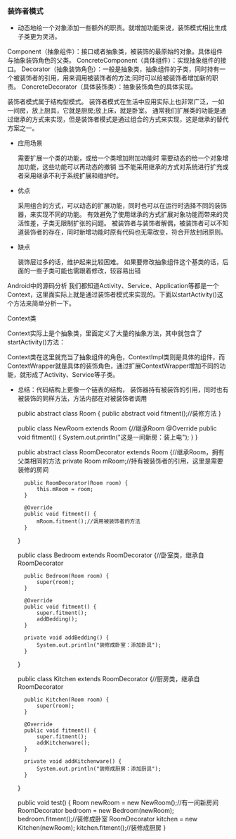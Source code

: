 ### 装饰者模式


- 动态地给一个对象添加一些额外的职责。就增加功能来说，装饰模式相比生成子类更为灵活。

Component（抽象组件）：接口或者抽象类，被装饰的最原始的对象。具体组件与抽象装饰角色的父类。
ConcreteComponent（具体组件）：实现抽象组件的接口。
Decorator（抽象装饰角色）：一般是抽象类，抽象组件的子类，同时持有一个被装饰者的引用，用来调用被装饰者的方法;同时可以给被装饰者增加新的职责。
ConcreteDecorator（具体装饰类）：抽象装饰角色的具体实现。


装饰者模式属于结构型模式。
装饰者模式在生活中应用实际上也非常广泛，一如一间房，放上厨具，它就是厨房;放上床，就是卧室。
通常我们扩展类的功能是通过继承的方式来实现，但是装饰者模式是通过组合的方式来实现，这是继承的替代方案之一。



- 应用场景
    
    
    需要扩展一个类的功能，或给一个类增加附加功能时
    需要动态的给一个对象增加功能，这些功能可以再动态的撤销
    当不能采用继承的方式对系统进行扩充或者采用继承不利于系统扩展和维护时。


- 优点

    
    采用组合的方式，可以动态的扩展功能，同时也可以在运行时选择不同的装饰器，来实现不同的功能。
    有效避免了使用继承的方式扩展对象功能而带来的灵活性差，子类无限制扩张的问题。
    被装饰者与装饰者解偶，被装饰者可以不知道装饰者的存在，同时新增功能时原有代码也无需改变，符合开放封闭原则。

- 缺点


    装饰层过多的话，维护起来比较困难。
    如果要修改抽象组件这个基类的话，后面的一些子类可能也需跟着修改，较容易出错



Android中的源码分析
我们都知道Activity、Service、Application等都是一个Context，这里面实际上就是通过装饰者模式来实现的。下面以startActivity()这个方法来简单分析一下。

Context类
 
Context实际上是个抽象类，里面定义了大量的抽象方法，其中就包含了startActivity()方法：


Context类在这里就充当了抽象组件的角色，ContextImpl类则是具体的组件，而ContextWrapper就是具体的装饰角色，通过扩展ContextWrapper增加不同的功能，就形成了Activity、Service等子类。


 - 总结：代码结构上更像一个链表的结构， 装饰器持有被装饰的引用，同时也有被装饰的同样方法，方法内部在对被装饰者调用
 
 
     public abstract class Room {
             public abstract void fitment();//装修方法
         }

     public class NewRoom extends Room {//继承Room
         @Override
         public void fitment() {
             System.out.println("这是一间新房：装上电");
         }
     }
 

      public abstract class RoomDecorator extends Room {//继承Room，拥有父类相同的方法
         private Room mRoom;//持有被装饰者的引用，这里是需要装修的房间
 
         public RoomDecorator(Room room) {
             this.mRoom = room;
         }
 
         @Override
         public void fitment() {
             mRoom.fitment();//调用被装饰者的方法
         }
     }
 


     public class Bedroom extends RoomDecorator {//卧室类，继承自RoomDecorator
 
         public Bedroom(Room room) {
             super(room);
         }
 
         @Override
         public void fitment() {
             super.fitment();
             addBedding();
         }
 
         private void addBedding() {
             System.out.println("装修成卧室：添加卧具");
         }
     }
 
     public class Kitchen extends RoomDecorator {//厨房类，继承自RoomDecorator
 
         public Kitchen(Room room) {
             super(room);
         }
 
         @Override
         public void fitment() {
             super.fitment();
             addKitchenware();
         }
 
         private void addKitchenware() {
             System.out.println("装修成厨房：添加厨具");
         }
     }
 
      public void test() {
         Room newRoom = new NewRoom();//有一间新房间
         RoomDecorator bedroom = new Bedroom(newRoom);
         bedroom.fitment();//装修成卧室
         RoomDecorator kitchen = new Kitchen(newRoom);
         kitchen.fitment();//装修成厨房
     }
